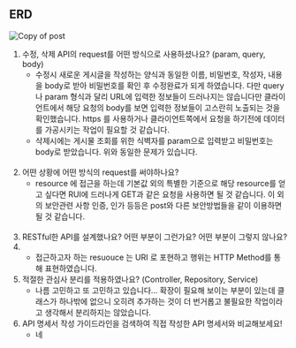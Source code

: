 ## ERD
![Copy of post](https://user-images.githubusercontent.com/117348491/208033174-3fa8a509-f6c3-446f-9f20-202a058caf36.png)



1. 수정, 삭제 API의 request를 어떤 방식으로 사용하셨나요? (param, query, body)
   - 수정시 새로운 게시글을 작성하는 양식과 동일한 이름, 비밀번호, 작성자, 내용을 body로 받아 비밀번호를 확인 후 수정완료가 되게 하였습니다. 다만 query 나 param 형식과 달리 URL에 입력한 정보들이 드러나지는 않습니다만 클라이언트에서 해당 요청의 body를 보면 입력한 정보들이 고스란히 노출되는 것을 확인했습니다. https 를 사용하거나 클라이언트쪽에서 요청을 하기전에 데이터를 가공시키는 작업이 필요할 것 같습니다.
   - 삭제시에는 게시물 조회를 위한 식벽자를 param으로 입력받고 비밀번호는 body로 받았습니다. 위와 동일한 문제가 있습니다.
   <br/>
2. 어떤 상황에 어떤 방식의 request를 써야하나요?
    - resource 에 접근을 하는데 기본값 외의 특별한 기준으로 해당 resource를 얻고 싶다면 RUI에 드러나게 GET과 같은 요청을 사용하면 될 것 같습니다. 이 외의 보안관련 사항 인증, 인가 등등은 post와 다른 보안방법들을 같이 이용하면 될 것 같습니다.
   <br/> 
3. RESTful한 API를 설계했나요? 어떤 부분이 그런가요? 어떤 부분이 그렇지 않나요?
4. - 접근하고자 하는 resuouce 는 URI 로 포현하고 행위는 HTTP Method를 통해 표현하였습니다.
4. 적절한 관심사 분리를 적용하였나요? (Controller, Repository, Service)
   - 나름 고민하고 또 고민하고 있습니다... 확장이 필요해 보이는 부분이 있는데 클래스가 하나밖에 없으니 오히려 추가하는 것이 더 번거롭고 불필요한 작업이라고 생각해서 분리하지는 않았습니다.
5. API 명세서 작성 가이드라인을 검색하여 직접 작성한 API 명세서와 비교해보세요!
   - 네
